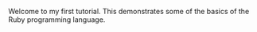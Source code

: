 Welcome to my first tutorial. This demonstrates
some of the basics of the Ruby programming language.